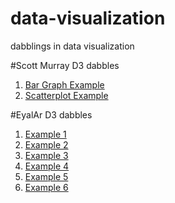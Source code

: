 # data-visualization
dabblings in data visualization

#Scott Murray D3 dabbles
1. [Bar Graph Example]()
2. [Scatterplot Example]()

#EyalAr D3 dabbles

1. [Example 1](http://sticksword.github.io/data-visualization/EyalAr-dabble/index.html?1!0)
2. [Example 2](http://sticksword.github.io/data-visualization/EyalAr-dabble/index.html?2!1)
3. [Example 3](http://sticksword.github.io/data-visualization/EyalAr-dabble/index.html?3!1)
4. [Example 4](http://sticksword.github.io/data-visualization/EyalAr-dabble/index.html?4!1)
5. [Example 5](http://sticksword.github.io/data-visualization/EyalAr-dabble/index.html?5!1)
6. [Example 6](http://sticksword.github.io/data-visualization/EyalAr-dabble/index.html?6!0)
